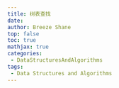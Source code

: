 ```yaml
---
title: 树表查找
date: 
author: Breeze Shane
top: false
toc: true
mathjax: true
categories:
 - DataStructuresAndAlgorithms
tags:
 - Data Structures and Algorithms
---
```

